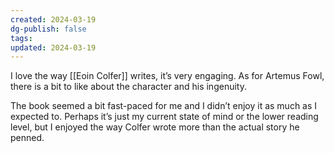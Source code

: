 ```yaml
---
created: 2024-03-19
dg-publish: false
tags: 
updated: 2024-03-19
---
```

I love the way [[Eoin Colfer]] writes, it’s very engaging. As for Artemus Fowl, there is a bit to like about the character and his ingenuity.

The book seemed a bit fast-paced for me and I didn’t enjoy it as much as I expected to. Perhaps it’s just my current state of mind or the lower reading level, but I enjoyed the way Colfer wrote more than the actual story he penned.